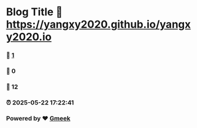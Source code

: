# Blog Title :link: https://yangxy2020.github.io/yangxy2020.io 
### :page_facing_up: [1](https://yangxy2020.github.io/yangxy2020.io/tag.html) 
### :speech_balloon: 0 
### :hibiscus: 12 
### :alarm_clock: 2025-05-22 17:22:41 
### Powered by :heart: [Gmeek](https://github.com/Meekdai/Gmeek)
